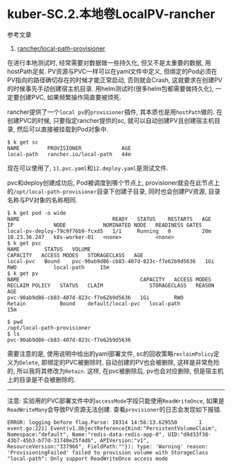 # kuber-SC.2.本地卷LocalPV-rancher

参考文章

1. [rancher/local-path-provisioner](https://github.com/rancher/local-path-provisioner)

在进行本地测试时, 经常需要对数据做一些持久化, 但又不是太重要的数据, 用hostPath足矣. PV资源与PVC一样可以在yaml文件中定义, 但绑定的Pod必须在PV指向的路径确切存在的时候才能正常启动, 否则就会Crash, 这就要求在创建PV的时候事先手动创建宿主机目录. 用helm测试时(很多helm包都需要做持久化), 一定要创建PVC, 如果频繁操作简直要被烦死.

rancher提供了一个`local pv`的`provisioner`插件, 其本质也是用`hostPath`做的. 在创建PVC的时候, 只要指定rancher提供的sc, 就可以自动创建PV且创建宿主机目录, 然后可以直接被挂载到Pod对象中.

```console
$ k get sc
NAME         PROVISIONER             AGE
local-path   rancher.io/local-path   44m
```

现在可以使用了, `11.pvc.yaml`和`12.deploy.yaml`是测试文件.

pvc和deploy创建成功后, Pod被调度到哪个节点上, provisioner就会在此节点上的`/opt/local-path-provisioner`目录下创建子目录, 同时也会创建PV资源, 目录名称与PV对象的名称相同.

```console
$ k get pod -o wide
NAME                              READY   STATUS    RESTARTS   AGE     IP             NODE            NOMINATED NODE   READINESS GATES
local-pv-deploy-79c9f76b9-fcxd5   1/1     Running   0          20m     10.23.36.247   k8s-worker-01   <none>           <none>
$ k get pvc
NAME        STATUS   VOLUME                                     CAPACITY   ACCESS MODES   STORAGECLASS   AGE
local-pvc   Bound    pvc-90ab9d86-cb83-407d-823c-f7e62b9d5636   1Gi        RWO            local-path     15m
$ k get pv
NAME                                       CAPACITY   ACCESS MODES   RECLAIM POLICY   STATUS   CLAIM               STORAGECLASS   REASON   AGE
pvc-90ab9d86-cb83-407d-823c-f7e62b9d5636   1Gi        RWO            Retain           Bound    default/local-pvc   local-path              15m
```

```console
$ pwd
/opt/local-path-provisioner
$ ls
pvc-90ab9d86-cb83-407d-823c-f7e62b9d5636
```

需要注意的是, 使用说明中给出的yaml部署文件, sc的回收策略`reclaimPolicy`定义为`Delete`, 即绑定的PVC被删除时, 自动创建的PV也会被删除, 这样是非常危险的, 所以我将其修改为`Retain`. 这样, 在pvc被删除后, pv也会对应删除, 但是宿主机上的目录是不会被删除的.

------

注意: 实验用的PVC部署文件中的`accessMode`字段只能使用`ReadWriteOnce`, 如果是`ReadWriteMany`会导致PV资源无法创建. 查看`provisioner`的日志会发现如下报错.

```
ERROR: logging before flag.Parse: I0314 14:56:13.629550       1 event.go:221] Event(v1.ObjectReference{Kind:"PersistentVolumeClaim", Namespace:"default", Name:"redis-data-redis-app-0", UID:"d8d33f38-43b7-45b3-b77d-31740e25f4d6", APIVersion:"v1", ResourceVersion:"337966", FieldPath:""}): type: 'Warning' reason: 'ProvisioningFailed' failed to provision volume with StorageClass "local-path": Only support ReadWriteOnce access mode
```


